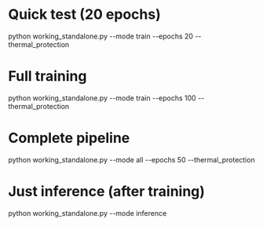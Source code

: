# Quick test (20 epochs)
python working_standalone.py --mode train --epochs 20 --thermal_protection

# Full training
python working_standalone.py --mode train --epochs 100 --thermal_protection

# Complete pipeline
python working_standalone.py --mode all --epochs 50 --thermal_protection

# Just inference (after training)
python working_standalone.py --mode inference
